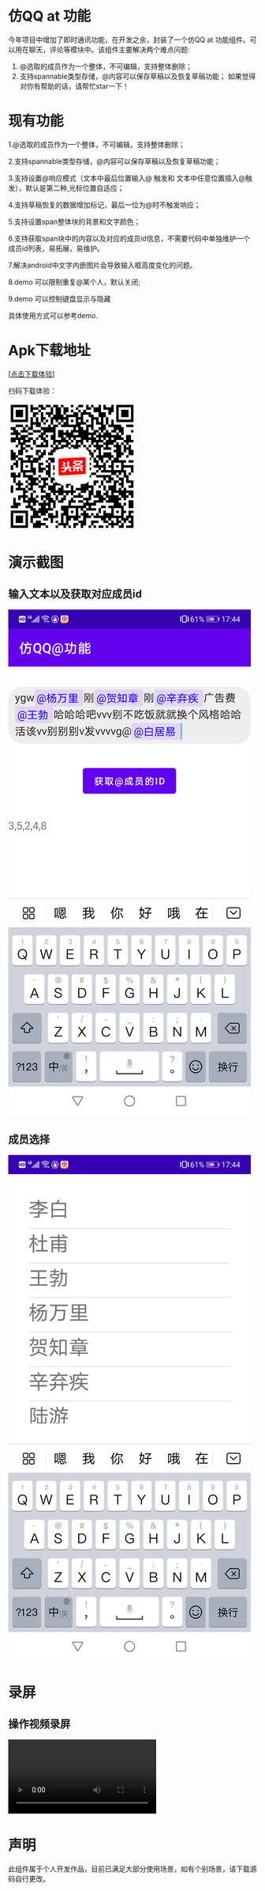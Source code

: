 # 仿QQ at 功能

今年项目中增加了即时通讯功能，在开发之余，封装了一个仿QQ at 功能组件。可以用在聊天，评论等模块中。该组件主要解决两个难点问题:
1. @选取的成员作为一个整体，不可编辑，支持整体删除；
2. 支持spannable类型存储，@内容可以保存草稿以及恢复草稿功能；
如果觉得对你有帮助的话，请帮忙star一下！

# 现有功能

1.@选取的成员作为一个整体，不可编辑，支持整体删除；

2.支持spannable类型存储，@内容可以保存草稿以及恢复草稿功能；

3.支持设置@响应模式（文本中最后位置输入@ 触发和 文本中任意位置插入@触发），默认是第二种,光标位置自适应；

4.支持草稿恢复的数据增加标记，最后一位为@时不触发响应；

5.支持设置span整体块的背景和文字颜色；

6.支持获取span块中的内容以及对应的成员id信息，不需要代码中单独维护一个成员id列表，易拓展，易维护。

7.解决android中文字内嵌图片会导致输入框高度变化的问题。

8.demo 可以限制重复@某个人，默认关闭;

9.demo 可以控制键盘显示与隐藏

具体使用方式可以参考demo.


# Apk下载地址

[[点击下载体验](https://raw.githubusercontent.com/MarkSDGD/repositoryResources/main/QQAtInput/QQAtInput.apk)]

扫码下载体验：

![](https://raw.githubusercontent.com/chaychan/TouTiaoPics/master/screenshot/apk_qrcode.png)


# 演示截图

## 输入文本以及获取对应成员id
![](https://raw.githubusercontent.com/MarkSDGD/repositoryResources/main/QQAtInput/inputAndMemberId.png)

## 成员选择
![](https://raw.githubusercontent.com/MarkSDGD/repositoryResources/main/QQAtInput/memberSelect.png)


# 录屏

## 操作视频录屏
![](https://raw.githubusercontent.com/MarkSDGD/repositoryResources/main/QQAtInput/QQAtInputVideo.mp4)


# 声明
此组件属于个人开发作品，目前已满足大部分使用场景，如有个别场景，请下载源码自行更改。